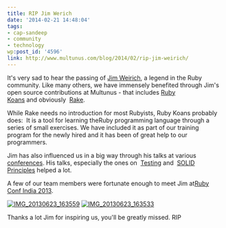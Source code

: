 ```yaml
---
title: RIP Jim Werich
date: '2014-02-21 14:48:04'
tags:
- cap-sandeep
- community
- technology
wp:post_id: '4596'
link: http://www.multunus.com/blog/2014/02/rip-jim-weirich/
---
```


It's very sad to hear the passing of
[Jim Weirich](http://en.wikipedia.org/wiki/Jim_Weirich), a legend in the Ruby community. Like many others, we have immensely benefited through Jim's open source contributions at Multunus - that includes
[Ruby Koans](http://rubykoans.com/) and obviously 
[Rake](http://rake.rubyforge.org/).


While Rake needs no introduction for most Rubyists, Ruby Koans probably does:  It is a tool for learning theRuby programming language through a series of small exercises. We have included it as part of our training program for the newly hired and it has been of great help to our programmers.

Jim has also influenced us in a big way through his talks at various
[conferences](http://confreaks.com/presenters/24-jim-weirich). His talks, especially the ones on 
[Testing](http://vimeo.com/16515526) and 
[SOLID Principles](http://www.confreaks.com/videos/185-rubyconf2009-solid-ruby) helped a lot.


A few of our team members were fortunate enough to meet Jim at[Ruby Conf India 2013](http://rubyconfindia.org/2013/). 


[![IMG_20130623_163559](https://s3.amazonaws.com/multunus-website/uploads/2014/02/IMG_20130623_163559.jpg)](https://s3.amazonaws.com/multunus-website/uploads/2014/02/IMG_20130623_163559.jpg)
[![IMG_20130623_163533](https://s3.amazonaws.com/multunus-website/uploads/2014/02/IMG_20130623_163533.jpg)](https://s3.amazonaws.com/multunus-website/uploads/2014/02/IMG_20130623_163533.jpg)

Thanks a lot Jim for inspiring us, you'll be greatly missed. RIP
